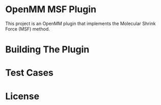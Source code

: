 OpenMM MSF Plugin
=================

This project is an OpenMM plugin that implements the Molecular Shrink Force (MSF) method.


Building The Plugin
===================



Test Cases
==========



License
=======


